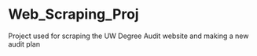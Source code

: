 # Web_Scraping_Proj
Project used for scraping the UW Degree Audit website and making a new audit plan
